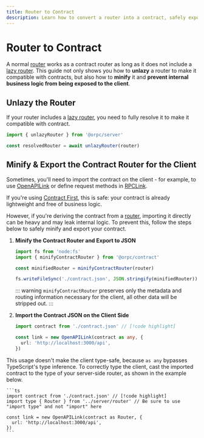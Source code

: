 ```yaml
---
title: Router to Contract
description: Learn how to convert a router into a contract, safely export it, and prevent exposing internal details to the client.
---
```


# Router to Contract

A normal [router](/docs/router) works as a contract router as long as it does not include a [lazy router](/docs/router#lazy-router). This guide not only shows you how to **unlazy** a router to make it compatible with contracts, but also how to **minify** it and **prevent internal business logic from being exposed to the client**.

## Unlazy the Router

If your router includes a [lazy router](/docs/router#lazy-router), you need to fully resolve it to make it compatible with contract.

```ts
import { unlazyRouter } from '@orpc/server'

const resolvedRouter = await unlazyRouter(router)
```

## Minify & Export the Contract Router for the Client

Sometimes, you'll need to import the contract on the client - for example, to use [OpenAPILink](/docs/openapi/client/openapi-link) or define request methods in [RPCLink](/docs/client/rpc-link#custom-request-method).

If you're using [Contract First](/docs/contract-first/define-contract), this is safe: your contract is already lightweight and free of business logic.

However, if you're deriving the contract from a [router](/docs/router), importing it directly can be heavy and may leak internal logic. To prevent this, follow the steps below to safely minify and export your contract.

1.  **Minify the Contract Router and Export to JSON**

    ```ts
    import fs from 'node:fs'
    import { minifyContractRouter } from '@orpc/contract'

    const minifiedRouter = minifyContractRouter(router)

    fs.writeFileSync('./contract.json', JSON.stringify(minifiedRouter))
    ```

    ::: warning
    `minifyContractRouter` preserves only the metadata and routing information necessary for the client, all other data will be stripped out.
    :::

2.  **Import the Contract JSON on the Client Side**

    ```ts
    import contract from './contract.json' // [!code highlight]

    const link = new OpenAPILink(contract as any, {
      url: 'http://localhost:3000/api',
    })
    ```
    
This usage doesn't make the client type-safe, because `as any` bypasses TypeScript's type inference. To correctly type the client, cast the imported contract to the type of your server-side router, as shown in the example below.

    ```ts
    import contract from './contract.json' // [!code highlight]
    import type { Router } from '../server/router' // Be sure to use "import type" and not "import" here

    const link = new OpenAPILink(contract as Router, {
      url: 'http://localhost:3000/api',
    })
    ```
